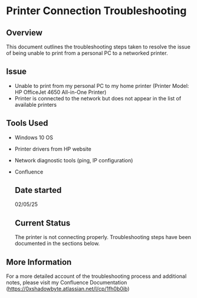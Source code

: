 # Printer Connection Troubleshooting

## Overview

This document outlines the troubleshooting steps taken to resolve the issue of being unable to print from a personal PC to a networked printer.

## Issue
-  Unable to print from my personal PC to my home printer (Printer Model: HP OfficeJet 4650 All-in-One Printer)
-  Printer is connected to the network but does not appear in the list of available printers

## Tools Used
- Windows 10 OS
- Printer drivers from HP website
- Network diagnostic tools (ping, IP configuration)
- Confluence

  ## Date started
  02/05/25

  ## Current Status
  The printer is not connecting properly. Troubleshooting steps have been documented in the sections below.

## More Information
For a more detailed account of the troubleshooting process and additional notes, please visit my Confluence Documentation (https://0xshadowbyte.atlassian.net/l/cp/1fh0b0ib)
